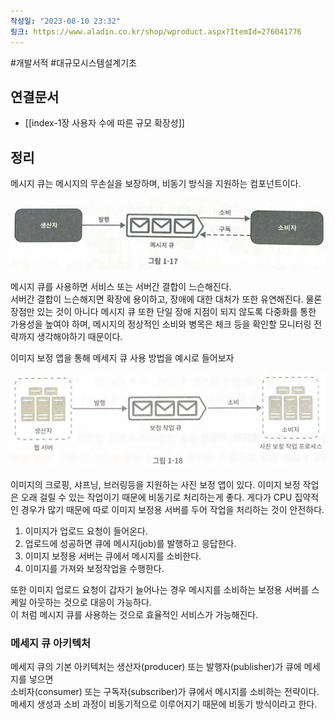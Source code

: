 ```yaml
---
작성일: "2023-08-10 23:32"
링크: https://www.aladin.co.kr/shop/wproduct.aspx?ItemId=276041776
---
```

#개발서적 #대규모시스템설계기초
## 연결문서
- [[index-1장 사용자 수에 따른 규모 확장성]]

## 정리
메시지 큐는 메시지의 무손실을 보장하며, 비동기 방식을 지원하는 컴포넌트이다.  

![2020230814155826.png|500](./images/Pasted%20image%2020230814155826.png)

메시지 큐를 사용하면 서비스 또는 서버간 결합이 느슨해진다.  
서버간 결합이 느슨해지면 확장에 용이하고, 장애에 대한 대처가 또한 유연해진다. 물론 장점만 있는 것이 아니다 메시지 큐 또한 단일 장애 지점이 되지 않도록 다중화를 통한 가용성을 높여야 하며, 메시지의 정상적인 소비와 병목은 체크 등을 확인할 모니터링 전략까지 생각해야하기 때문이다.

이미지 보정 앱을 통해 메세지 큐 사용 방법을 예시로 들어보자

![2020230814155900.png|500](./images/Pasted%20image%2020230814155900.png)

이미지의 크로핑, 샤프닝, 브러링등을 지원하는 사진 보정 앱이 있다. 이미지 보정 작업은 오래 걸릴 수 있는 작업이기 때문에 비동기로 처리하는게 좋다. 게다가 CPU 집약적인 경우가 많기 때문에 따로 이미지 보정용 서버를 두어 작업을 처리하는 것이 안전하다.  
1. 이미지가 업로드 요청이 들어온다. 
2. 업로드에 성공하면 큐에 메시지(job)를 발행하고 응답한다.
3. 이미지 보정용 서버는 큐에서 메시지를 소비한다. 
4. 이미지를 가져와 보정작업을 수행한다.

또한 이미지 업로드 요청이 갑자기 늘어나는 경우 메시지를 소비하는 보정용 서버를 스케일 아웃하는 것으로 대응이 가능하다.  
이 처럼 메시지 큐를 사용하는 것으로 효율적인 서비스가 가능해진다. 
### 메세지 큐 아키텍처
메세지 큐의 기본 아키텍처는 생산자(producer) 또는 발행자(publisher)가 큐에 메세지를 넣으면  
소비자(consumer) 또는 구독자(subscriber)가 큐에서 메시지를 소비하는 전략이다.  
메세지 생성과 소비 과정이 비동기적으로 이루어지기 때문에 비동기 방식이라고 한다.